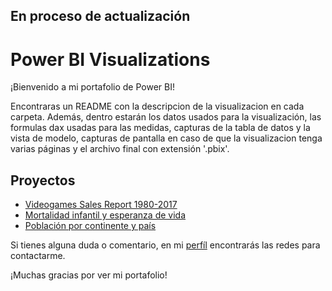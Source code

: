 ## En proceso de actualización

# Power BI Visualizations

¡Bienvenido a mi portafolio de Power BI!

Encontraras un README con la descripcion de la visualizacion en cada carpeta. Además, dentro estarán los datos usados para la visualización, las formulas dax usadas para las medidas, capturas de la tabla de datos y la vista de modelo, capturas de pantalla en caso de que la visualizacion tenga varias páginas y el archivo final con extensión '.pbix'.
  
## Proyectos

- [Videogames Sales Report 1980-2017](https://github.com/RoderickGamer/RoderickPortfolio/tree/cb6b6ee409fbb5020bcc37d0971a13538e5d291f/DataVizPortfolio/Power%20BI/Reporte%20de%20Ventas%20de%20Videojuegos%201990-2017)
- [Mortalidad infantil y esperanza de vida](https://github.com/RoderickGamer/RoderickPortfolio/tree/ba1e6886bddb664c00abc9ba615f36984847b52d/DataVizPortfolio/Power%20BI/Mortalidad%20infantil%20y%20esperanza%20de%20vida)
- [Población por continente y país](https://github.com/RoderickGamer/RoderickPortfolio/tree/ba1e6886bddb664c00abc9ba615f36984847b52d/DataVizPortfolio/Power%20BI/Poblaci%C3%B3n%20por%20continente%20y%20pa%C3%ADs)


Si tienes alguna duda o comentario, en mi [perfíl](https://github.com/RoderickGamer) encontrarás las redes para contactarme.

¡Muchas gracias por ver mi portafolio!
